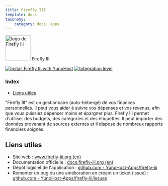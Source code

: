 ```yaml
---
title: Firefly III
template: docs
taxonomy:
    category: docs, apps
---
```


<img src="/images/firefly_iii_logo.png" width="80px" alt="logo de Firefly III"> Firefly III

[![Install Firefly III with YunoHost](https://install-app.yunohost.org/install-with-yunohost.png)](https://install-app.yunohost.org/?app=firefly-iii) [![Integration level](https://dash.yunohost.org/integration/firefly-iii.svg)](https://dash.yunohost.org/appci/app/firefly-iii)

### Index

- [Liens utiles](#liens-utiles)

"Firefly III" est un gestionnaire (auto-hébergé) de vos finances personnelles. Il peut vous aider à suivre vos dépenses et vos revenus, afin que vous puissiez dépenser moins et épargner plus. Firefly III permet d'utiliser des budgets, des catégories et des étiquettes. Il peut importer des données provenant de sources externes et il dispose de nombreux rapports financiers soignés.

## Liens utiles

 + Site web : [www.firefly-iii.org (en)](https://www.firefly-iii.org/)
 + Documentation officielle : [docs.firefly-iii.org (en)](https://docs.firefly-iii.org/about-firefly-iii/introduction)
 + Dépôt logiciel de l'application : [github.com - YunoHost-Apps/firefly-iii](https://github.com/YunoHost-Apps/firefly-iii_ynh)
 + Remonter un bug ou une amélioration en créant un ticket (issue) : [github.com - YunoHost-Apps/firefly-iii/issues](https://github.com/YunoHost-Apps/firefly-iii_ynh/issues)
